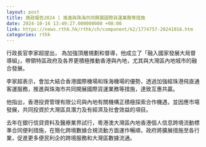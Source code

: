 ```yaml
---
layout: post
title: 施政報告2024 | 推進與珠海共同開展國際貨運業務等措施
date: 2024-10-16 13:49:27.000000000 +08:00
link: https://news.rthk.hk/rthk/ch/component/k2/1774757-20241016.htm
categories: rthk
---
```


行政長官李家超提出， 為加強頂層規劃和督導，他成立了「融入國家發展大局督導組」，帶領特區政府及各界更積極推動香港與內地，尤其與大灣區內地城市的融合發展。

李家超表示，會加大結合香港國際機場和珠海機場的優勢，透過加強經珠港飛直通客運服務，推進與珠海市共同開展國際貨運業務等措施，達致互惠共贏。

他指出，香港投資管理有限公司與內地有關機構正積極探索合作機遇，並因應市場發展，共同投資於大灣區具潛力及有經濟及社會效益的項目。

去年在銀行信貸資料及醫療業界試行，粵港澳大灣區內地香港個人信息跨境流動標準合同便利措施，在簡化跨境數據合規流動方面運作暢順，政府將擴展措施至各行業，促進更多便民利企的跨境服務和大灣區數據流通。
